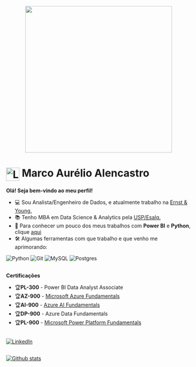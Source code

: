 <div align="center">
  <img src="https://gestionproxima.com/wp-content/uploads/2023/09/PowerBI_Animation.gif" width="400" height="auto"/>
</div>
<h1>
    <a href="https://elidianaandrade.github.io/">
     <img align="center" alt="Logo Marco Alencastro" width="36px" src="https://cdn-icons-png.flaticon.com/512/246/246569.png"></a>
    <span>Marco Aurélio Alencastro</span>
</h1>

<p align="justify">
  <b>Olá! Seja bem-vindo ao meu perfil!</b>
  <br>
  <ul>
    <li>💻 Sou Analista/Engenheiro de Dados, e atualmente trabalho na <a href="https://www.ey.com/en_br" target="_blank">Ernst & Young.</a></li>
    <li>📚 Tenho MBA em Data Science & Analytics pela <a href="https://mbauspesalq.com/" target="_blank">USP/Esalq.</a></li>
    <li>🔗 Para conhecer um pouco dos meus trabalhos com <b>Power BI</b> e <b>Python</b>, clique <a href="https://allen87.com.br" target="_blank">aqui</a></li>
    <li>🛠️ Algumas ferramentas com que trabalho e que venho me aprimorando:</li>
  </ul>
</p>

![Python](https://img.shields.io/badge/python-%23316192.svg?style=for-the-badge&logo=python&logoColor=white) ![Git](https://img.shields.io/badge/git-%23F05033.svg?style=for-the-badge&logo=git&logoColor=white) ![MySQL](https://img.shields.io/badge/mysql-%2300f.svg?style=for-the-badge&logo=mysql&logoColor=white) ![Postgres](https://img.shields.io/badge/postgres-%23316192.svg?style=for-the-badge&logo=postgresql&logoColor=white) 

##
<p align="justify">
  <b>Certificações</b>
  <br>
  <ul>
    <li>🏆<b>PL-300</b> - Power BI Data Analyst Associate</li>
    <li>🏆<b>AZ-900</b> - <a href="https://learn.microsoft.com/pt-br/credentials/certifications/azure-fundamentals/?practice-assessment-type=certification" target="_blank">Microsoft Azure Fundamentals</a></li>
    <li>🏆<b>AI-900</b> - <a href="https://learn.microsoft.com/pt-br/credentials/certifications/azure-ai-fundamentals/?practice-assessment-type=certification" target="_blank">Azure AI Fundamentals</a></li>
    <li>🏆<b>DP-900</b> - Azure Data Fundamentals</li>
    <li>🏆<b>PL-900</b> - <a href="https://learn.microsoft.com/pt-br/credentials/certifications/power-platform-fundamentals/?practice-assessment-type=certification" target="_blank">Microsoft Power Platform Fundamentals</a></li>
  </ul>
</p>

##
[![LinkedIn](https://img.shields.io/badge/-LinkedIn-0E76A8?style=for-the-badge&logo=linkedin&logoColor=FFF&color:0E76A8)](https://www.linkedin.com/in/marco-alencastro/)
<!--[![Tableau](https://img.shields.io/badge/-Tableau-000?style=for-the-badge&logo=tableau&logoColor=FFF&color:FFF)](https://public.tableau.com/app/profile/marco.alencastro/)-->

##
[![Github stats](https://github-readme-stats.vercel.app/api?username=Marco87&theme=blue&show_icons=true&count_private=true)](https://github.com/Marco87)

